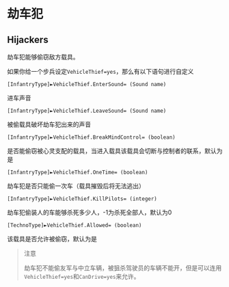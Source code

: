 劫车犯
========
Hijackers
----------

劫车犯能够偷窃敌方载具。

如果你给一个步兵设定`VehicleThief=yes`，那么有以下语句进行自定义

    [InfantryType]►VehicleThief.EnterSound= (Sound name)

进车声音

    [InfantryType]►VehicleThief.LeaveSound= (Sound name)

被偷载具破坏劫车犯出来的声音

    [InfantryType]►VehicleThief.BreakMindControl= (boolean)

是否能偷窃被心灵支配的载具，当进入载具该载具会切断与控制者的联系，默认为是

    [InfantryType]►VehicleThief.OneTime= (boolean)

劫车犯是否只能偷一次车（载具摧毁后将无法逃出）

    [InfantryType]►VehicleThief.KillPilots= (integer)

劫车犯偷装人的车能够杀死多少人，-1为杀死全部人，默认为0

    [TechnoType]►VehicleThief.Allowed= (boolean)

该载具是否允许被偷窃，默认为是

> 注意
> 
> 劫车犯不能偷友军与中立车辆，被狙杀驾驶员的车辆不能开，但是可以连用`VehicleThief=yes`和`CanDrive=yes`来允许。
